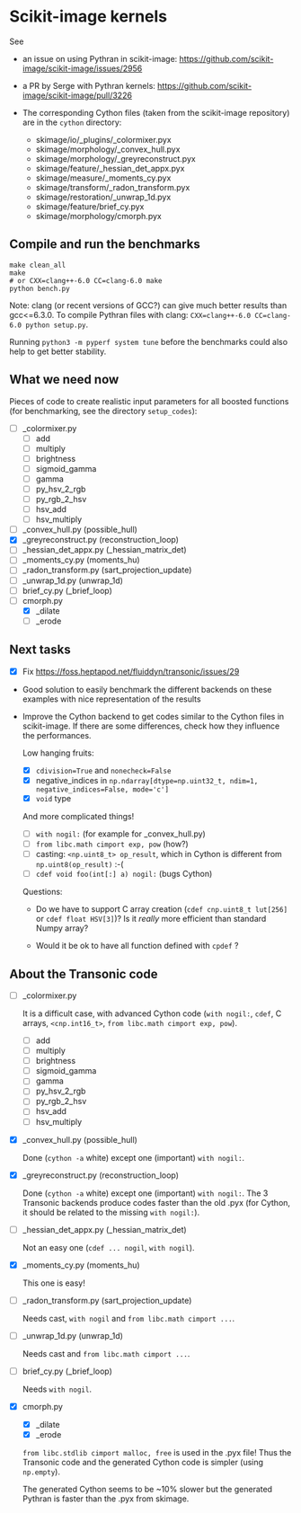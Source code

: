 # Scikit-image kernels

See

- an issue on using Pythran in scikit-image:
  https://github.com/scikit-image/scikit-image/issues/2956

- a PR by Serge with Pythran kernels:
  https://github.com/scikit-image/scikit-image/pull/3226

- The corresponding Cython files (taken from the scikit-image repository) are
  in the `cython` directory:

  - skimage/io/_plugins/_colormixer.pyx
  - skimage/morphology/_convex_hull.pyx
  - skimage/morphology/_greyreconstruct.pyx
  - skimage/feature/_hessian_det_appx.pyx
  - skimage/measure/_moments_cy.pyx
  - skimage/transform/_radon_transform.pyx
  - skimage/restoration/_unwrap_1d.pyx
  - skimage/feature/brief_cy.pyx
  - skimage/morphology/cmorph.pyx

## Compile and run the benchmarks

```
make clean_all
make
# or CXX=clang++-6.0 CC=clang-6.0 make
python bench.py
```

Note: clang (or recent versions of GCC?) can give much better results than
gcc<=6.3.0. To compile Pythran files with clang: `CXX=clang++-6.0 CC=clang-6.0
python setup.py`.

Running `python3 -m pyperf system tune` before the benchmarks could also help
to get better stability.


## What we need now

Pieces of code to create realistic input parameters for all boosted functions
(for benchmarking, see the directory `setup_codes`):

- [ ] _colormixer.py
  - [ ] add
  - [ ] multiply
  - [ ] brightness
  - [ ] sigmoid_gamma
  - [ ] gamma
  - [ ] py_hsv_2_rgb
  - [ ] py_rgb_2_hsv
  - [ ] hsv_add
  - [ ] hsv_multiply

- [ ] _convex_hull.py (possible_hull)
- [x] _greyreconstruct.py (reconstruction_loop)
- [ ] _hessian_det_appx.py (_hessian_matrix_det)
- [ ] _moments_cy.py (moments_hu)
- [ ] _radon_transform.py (sart_projection_update)
- [ ] _unwrap_1d.py (unwrap_1d)
- [ ] brief_cy.py (_brief_loop)
- [ ] cmorph.py
  - [x] _dilate
  - [ ] _erode

## Next tasks

- [x] Fix <https://foss.heptapod.net/fluiddyn/transonic/issues/29>

- Good solution to easily benchmark the different backends on these examples
  with nice representation of the results

- Improve the Cython backend to get codes similar to the Cython files in
  scikit-image. If there are some differences, check how they influence the performances.

  Low hanging fruits:

  - [x] `cdivision=True` and `nonecheck=False`
  - [x] negative_indices in `np.ndarray[dtype=np.uint32_t, ndim=1, negative_indices=False, mode='c']`
  - [x] `void` type

  And more complicated things!

  - [ ] `with nogil:` (for example for _convex_hull.py)
  - [ ] `from libc.math cimport exp, pow` (how?)
  - [ ] casting: `<np.uint8_t> op_result`, which in Cython is different from
    `np.uint8(op_result)` :-(
  - [ ] `cdef void foo(int[:] a) nogil:` (bugs Cython)

  Questions:

  - Do we have to support C array creation (`cdef cnp.uint8_t lut[256]` or
    `cdef float HSV[3]`)? Is it *really* more efficient than standard Numpy
    array?

  - Would it be ok to have all function defined with `cpdef` ?

## About the Transonic code

- [ ] _colormixer.py

  It is a difficult case, with advanced Cython code (`with nogil:`, `cdef`, C
  arrays, `<cnp.int16_t>`, `from libc.math cimport exp, pow`).

  - [ ] add
  - [ ] multiply
  - [ ] brightness
  - [ ] sigmoid_gamma
  - [ ] gamma
  - [ ] py_hsv_2_rgb
  - [ ] py_rgb_2_hsv
  - [ ] hsv_add
  - [ ] hsv_multiply

- [x] _convex_hull.py (possible_hull)

  Done (`cython -a` white) except one (important) `with nogil:`.

- [x] _greyreconstruct.py (reconstruction_loop)

  Done (`cython -a` white) except one (important) `with nogil:`. The 3
  Transonic backends produce codes faster than the old .pyx (for Cython, it
  should be related to the missing `with nogil:`).

- [ ] _hessian_det_appx.py (_hessian_matrix_det)

  Not an easy one (`cdef ... nogil`, `with nogil`).

- [x] _moments_cy.py (moments_hu)

  This one is easy!

- [ ] _radon_transform.py (sart_projection_update)

  Needs cast, `with nogil` and `from libc.math cimport ...`.

- [ ] _unwrap_1d.py (unwrap_1d)

  Needs cast and `from libc.math cimport ...`.

- [ ] brief_cy.py (_brief_loop)

  Needs `with nogil`.

- [x] cmorph.py
  - [x] _dilate
  - [x] _erode

  `from libc.stdlib cimport malloc, free` is used in the .pyx file! Thus the
  Transonic code and the generated Cython code is simpler (using `np.empty`).

  The generated Cython seems to be ~10% slower but the generated Pythran is
  faster than the .pyx from skimage.
